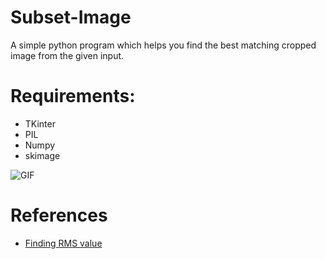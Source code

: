 # Subset-Image
A simple python program which helps you find the best matching cropped image from the given input.

# Requirements:
  * TKinter
  * PIL
  * Numpy
  * skimage
  
  
![GIF](https://i.imgur.com/1V6SdEG.gif)


# References
* [Finding RMS value](https://gist.github.com/Vayn/950394#file-rms-py-L20)

